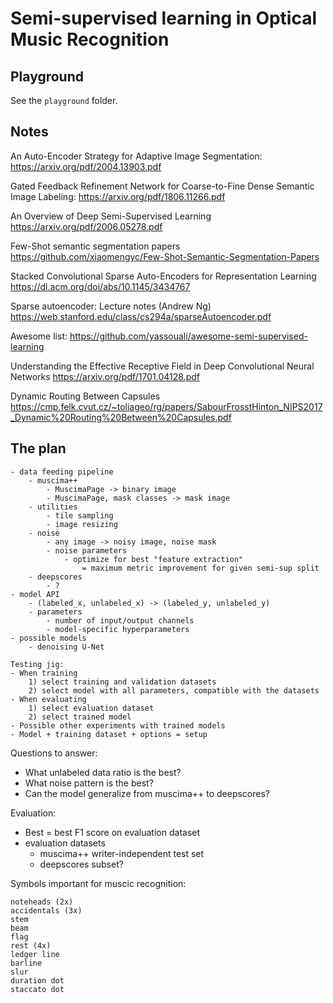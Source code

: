 # Semi-supervised learning in Optical Music Recognition

## Playground

See the `playground` folder.


## Notes

An Auto-Encoder Strategy for Adaptive Image Segmentation:
https://arxiv.org/pdf/2004.13903.pdf

Gated Feedback Refinement Network for Coarse-to-Fine Dense Semantic Image Labeling:
https://arxiv.org/pdf/1806.11266.pdf

An Overview of Deep Semi-Supervised Learning
https://arxiv.org/pdf/2006.05278.pdf

Few-Shot semantic segmentation papers
https://github.com/xiaomengyc/Few-Shot-Semantic-Segmentation-Papers

Stacked Convolutional Sparse Auto-Encoders for Representation Learning
https://dl.acm.org/doi/abs/10.1145/3434767

Sparse autoencoder: Lecture notes (Andrew Ng)
https://web.stanford.edu/class/cs294a/sparseAutoencoder.pdf

Awesome list:
https://github.com/yassouali/awesome-semi-supervised-learning

Understanding the Effective Receptive Field in Deep Convolutional Neural Networks
https://arxiv.org/pdf/1701.04128.pdf

Dynamic Routing Between Capsules
https://cmp.felk.cvut.cz/~toliageo/rg/papers/SabourFrosstHinton_NIPS2017_Dynamic%20Routing%20Between%20Capsules.pdf


## The plan

```
- data feeding pipeline
    - muscima++
        - MuscimaPage -> binary image
        - MuscimaPage, mask classes -> mask image
    - utilities
        - tile sampling
        - image resizing
    - noise
        - any image -> noisy image, noise mask
        - noise parameters
            - optimize for best "feature extraction"
                = maximum metric improvement for given semi-sup split
    - deepscores
        - ?
- model API
    - (labeled_x, unlabeled_x) -> (labeled_y, unlabeled_y)
    - parameters
        - number of input/output channels
        - model-specific hyperparameters
- possible models
    - denoising U-Net

Testing jig:
- When training
    1) select training and validation datasets
    2) select model with all parameters, compatible with the datasets
- When evaluating
    1) select evaluation dataset
    2) select trained model
- Possible other experiments with trained models
- Model + training dataset + options = setup
```

Questions to answer:

- What unlabeled data ratio is the best?
- What noise pattern is the best?
- Can the model generalize from muscima++ to deepscores?

Evaluation:

- Best = best F1 score on evaluation dataset
- evaluation datasets
    - muscima++ writer-independent test set
    - deepscores subset?

Symbols important for muscic recognition:

    noteheads (2x)
    accidentals (3x)
    stem
    beam
    flag
    rest (4x)
    ledger line
    barline
    slur
    duration dot
    staccato dot
